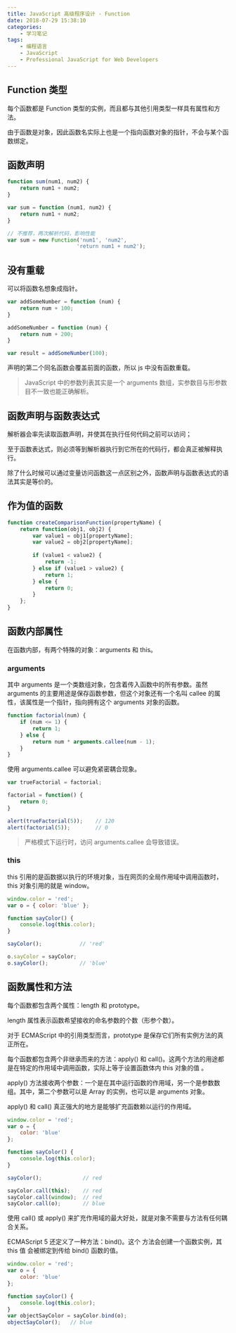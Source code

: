 ```yaml
---
title: JavaScript 高级程序设计 - Function
date: 2018-07-29 15:38:10
categories:
	- 学习笔记
tags:
	- 编程语言
	- JavaScript
	- Professional JavaScript for Web Developers
---
```


## Function 类型

每个函数都是 Function 类型的实例，而且都与其他引用类型一样具有属性和方法。

由于函数是对象，因此函数名实际上也是一个指向函数对象的指针，不会与某个函数绑定。

## 函数声明

``` javascript
function sum(num1, num2) {
    return num1 + num2;
}

var sum = function (num1, num2) {
    return num1 + num2;
}

// 不推荐，两次解析代码，影响性能
var sum = new Function('num1', 'num2', 
                      'return num1 + num2');
```

<!-- more -->

## 没有重载

可以将函数名想象成指针。

``` javascript
var addSomeNumber = function (num) {
    return num + 100;
}

addSomeNumber = function (num) {
    return num + 200;
}

var result = addSomeNumber(100);
```

声明的第二个同名函数会覆盖前面的函数，所以 js 中没有函数重载。

> JavaScript 中的参数列表其实是一个 arguments 数组，实参数目与形参数目不一致也能正确解析。

## 函数声明与函数表达式

解析器会率先读取函数声明，并使其在执行任何代码之前可以访问；

至于函数表达式，则必须等到解析器执行到它所在的代码行，都会真正被解释执行。

除了什么时候可以通过变量访问函数这一点区别之外，函数声明与函数表达式的语法其实是等价的。

## 作为值的函数

``` javascript
function createComparisonFunction(propertyName) {
    return function(obj1, obj2) {
        var value1 = obj1[propertyName];
        var value2 = obj2[propertyName];
        
        if (value1 < value2) {
            return -1;
        } else if (value1 > value2) {
            return 1;
        } else {
            return 0;
        }
    };
}
```

## 函数内部属性

在函数内部，有两个特殊的对象：arguments 和 this。

### arguments

其中 arguments 是一个类数组对象，包含着传入函数中的所有参数。虽然 arguments 的主要用途是保存函数参数，但这个对象还有一个名叫 callee 的属性，该属性是一个指针，指向拥有这个 arguments 对象的函数。

``` javascript
function factorial(num) {
    if (num <= 1) {
        return 1;
    } else {
        return num * arguments.callee(num - 1);
    }
}
```

使用 arguments.callee 可以避免紧密耦合现象。

``` javascript
var trueFactorial = factorial;

factorial = function() {
    return 0;
}

alert(trueFactorial(5));    // 120 
alert(factorial(5));        // 0
```

> 严格模式下运行时，访问 arguments.callee 会导致错误。

### this

this 引用的是函数据以执行的环境对象，当在网页的全局作用域中调用函数时，this 对象引用的就是 window。

``` javascript
window.color = 'red';
var o = { color: 'blue' };

function sayColor() {
    console.log(this.color);
}

sayColor();            // 'red'

o.sayColor = sayColor;
o.sayColor();          // 'blue'
```

## 函数属性和方法

每个函数都包含两个属性：length 和 prototype。

length 属性表示函数希望接收的命名参数的个数（形参个数）。

对于 ECMAScript 中的引用类型而言，prototype 是保存它们所有实例方法的真正所在。

每个函数都包含两个非继承而来的方法：apply() 和 call()。这两个方法的用途都是在特定的作用域中调用函数，实际上等于设置函数体内 this 对象的值 。

apply() 方法接收两个参数：一个是在其中运行函数的作用域，另一个是参数数组。其中，第二个参数可以是 Array 的实例，也可以是 arguments 对象。

apply() 和 call() 真正强大的地方是能够扩充函数赖以运行的作用域。

``` javascript
window.color = 'red';
var o = {
    color: 'blue'
};

function sayColor() {
    console.log(this.color);
}

sayColor();			    // red

sayColor.call(this);	// red
sayColor.call(window);	// red
sayColor.call(o);		// blue
```

使用 call() 或 apply() 来扩充作用域的最大好处，就是对象不需要与方法有任何耦合关系。

ECMAScript 5 还定义了一种方法：bind()。这个 方法会创建一个函数实例，其 this 值 会被绑定到传给 bind() 函数的值。

``` javascript
window.color = 'red';
var o = {
    color: 'blue'
};

function sayColor() {
    console.log(this.color);
}
var objectSayColor = sayColor.bind(o);
objectSayColor();	// blue
```

